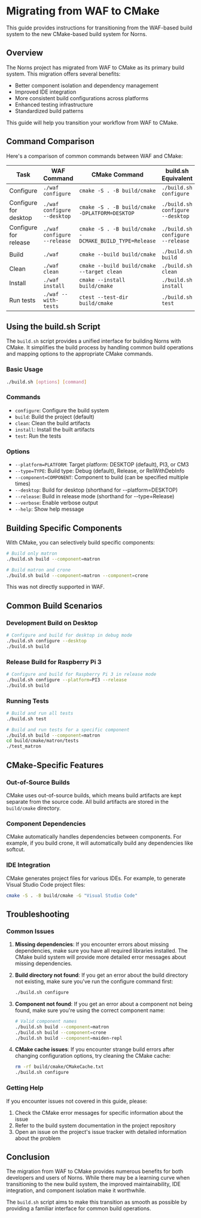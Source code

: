 # Migrating from WAF to CMake

This guide provides instructions for transitioning from the WAF-based build system to the new CMake-based build system for Norns.

## Overview

The Norns project has migrated from WAF to CMake as its primary build system. This migration offers several benefits:

- Better component isolation and dependency management
- Improved IDE integration
- More consistent build configurations across platforms
- Enhanced testing infrastructure
- Standardized build patterns

This guide will help you transition your workflow from WAF to CMake.

## Command Comparison

Here's a comparison of common commands between WAF and CMake:

| Task                  | WAF Command                 | CMake Command                                          | build.sh Equivalent              |
| --------------------- | --------------------------- | ------------------------------------------------------ | -------------------------------- |
| Configure             | `./waf configure`           | `cmake -S . -B build/cmake`                            | `./build.sh configure`           |
| Configure for desktop | `./waf configure --desktop` | `cmake -S . -B build/cmake -DPLATFORM=DESKTOP`         | `./build.sh configure --desktop` |
| Configure for release | `./waf configure --release` | `cmake -S . -B build/cmake -DCMAKE_BUILD_TYPE=Release` | `./build.sh configure --release` |
| Build                 | `./waf`                     | `cmake --build build/cmake`                            | `./build.sh build`               |
| Clean                 | `./waf clean`               | `cmake --build build/cmake --target clean`             | `./build.sh clean`               |
| Install               | `./waf install`             | `cmake --install build/cmake`                          | `./build.sh install`             |
| Run tests             | `./waf --with-tests`        | `ctest --test-dir build/cmake`                         | `./build.sh test`                |

## Using the build.sh Script

The `build.sh` script provides a unified interface for building Norns with CMake. It simplifies the build process by handling common build operations and mapping options to the appropriate CMake commands.

### Basic Usage

```bash
./build.sh [options] [command]
```

### Commands

- `configure`: Configure the build system
- `build`: Build the project (default)
- `clean`: Clean the build artifacts
- `install`: Install the built artifacts
- `test`: Run the tests

### Options

- `--platform=PLATFORM`: Target platform: DESKTOP (default), PI3, or CM3
- `--type=TYPE`: Build type: Debug (default), Release, or RelWithDebInfo
- `--component=COMPONENT`: Component to build (can be specified multiple times)
- `--desktop`: Build for desktop (shorthand for --platform=DESKTOP)
- `--release`: Build in release mode (shorthand for --type=Release)
- `--verbose`: Enable verbose output
- `--help`: Show help message

## Building Specific Components

With CMake, you can selectively build specific components:

```bash
# Build only matron
./build.sh build --component=matron

# Build matron and crone
./build.sh build --component=matron --component=crone
```

This was not directly supported in WAF.

## Common Build Scenarios

### Development Build on Desktop

```bash
# Configure and build for desktop in debug mode
./build.sh configure --desktop
./build.sh build
```

### Release Build for Raspberry Pi 3

```bash
# Configure and build for Raspberry Pi 3 in release mode
./build.sh configure --platform=PI3 --release
./build.sh build
```

### Running Tests

```bash
# Build and run all tests
./build.sh test

# Build and run tests for a specific component
./build.sh build --component=matron
cd build/cmake/matron/tests
./test_matron
```

## CMake-Specific Features

### Out-of-Source Builds

CMake uses out-of-source builds, which means build artifacts are kept separate from the source code. All build artifacts are stored in the `build/cmake` directory.

### Component Dependencies

CMake automatically handles dependencies between components. For example, if you build crone, it will automatically build any dependencies like softcut.

### IDE Integration

CMake generates project files for various IDEs. For example, to generate Visual Studio Code project files:

```bash
cmake -S . -B build/cmake -G "Visual Studio Code"
```

## Troubleshooting

### Common Issues

1. **Missing dependencies**: If you encounter errors about missing dependencies, make sure you have all required libraries installed. The CMake build system will provide more detailed error messages about missing dependencies.

2. **Build directory not found**: If you get an error about the build directory not existing, make sure you've run the configure command first:

   ```bash
   ./build.sh configure
   ```

3. **Component not found**: If you get an error about a component not being found, make sure you're using the correct component name:

   ```bash
   # Valid component names
   ./build.sh build --component=matron
   ./build.sh build --component=crone
   ./build.sh build --component=maiden-repl
   ```

4. **CMake cache issues**: If you encounter strange build errors after changing configuration options, try cleaning the CMake cache:

   ```bash
   rm -rf build/cmake/CMakeCache.txt
   ./build.sh configure
   ```

### Getting Help

If you encounter issues not covered in this guide, please:

1. Check the CMake error messages for specific information about the issue
2. Refer to the build system documentation in the project repository
3. Open an issue on the project's issue tracker with detailed information about the problem

## Conclusion

The migration from WAF to CMake provides numerous benefits for both developers and users of Norns. While there may be a learning curve when transitioning to the new build system, the improved maintainability, IDE integration, and component isolation make it worthwhile.

The `build.sh` script aims to make this transition as smooth as possible by providing a familiar interface for common build operations.
